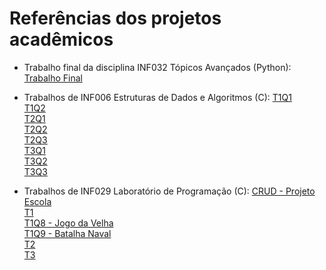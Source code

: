 # Referências dos projetos acadêmicos

- Trabalho final da disciplina INF032 Tópicos Avançados (Python):
[Trabalho Final](https://github.com/afkserrado/IFBA/blob/main/INF032-Codes/Trabalho-Final.py)

- Trabalhos de INF006 Estruturas de Dados e Algoritmos (C):
[T1Q1](https://github.com/afkserrado/IFBA/blob/main/INF006-Codes/P-T1/T1Q1.c)  
[T1Q2](https://github.com/afkserrado/IFBA/blob/main/INF006-Codes/P-T1/T1Q2.c)  
[T2Q1](https://github.com/afkserrado/IFBA/blob/main/INF006-Codes/P-T2/T2Q1.c)  
[T2Q2](https://github.com/afkserrado/IFBA/blob/main/INF006-Codes/P-T2/T2Q2.c)  
[T2Q3](https://github.com/afkserrado/IFBA/blob/main/INF006-Codes/P-T2/T2Q3.c)  
[T3Q1](https://github.com/afkserrado/IFBA/blob/main/INF006-Codes/P-T3/T3Q1.c)  
[T3Q2](https://github.com/afkserrado/IFBA/blob/main/INF006-Codes/P-T3/T3Q2.c)  
[T3Q3](https://github.com/afkserrado/IFBA/blob/main/INF006-Codes/P-T3/T3Q3.c)

- Trabalhos de INF029 Laboratório de Programação (C):
[CRUD - Projeto Escola](https://github.com/afkserrado/IFBA/blob/main/INF029-AndersonSerrado-Codes/Projeto_Escola.c)  
[T1](https://github.com/afkserrado/IFBA/blob/main/INF029-AndersonSerrado-Codes/AndersonSerrado-20242160026-T1/AndersonSerrado-20242160026-T1.c)  
[T1Q8 - Jogo da Velha](https://github.com/afkserrado/IFBA/blob/main/INF029-AndersonSerrado-Codes/AndersonSerrado-20242160026-T1/AndersonSerrado-20242160026-T1-Q8.c)  
[T1Q9 - Batalha Naval](https://github.com/afkserrado/IFBA/blob/main/INF029-AndersonSerrado-Codes/AndersonSerrado-20242160026-T1/AndersonSerrado-20242160026-T1-Q9.c)  
[T2](https://github.com/afkserrado/IFBA/blob/main/INF029-AndersonSerrado-Codes/AndersonSerrado-20242160026-T2/EstruturaVetores.c)  
[T3](https://github.com/afkserrado/IFBA/blob/main/INF029-AndersonSerrado-Codes/AndersonSerrado-20242160026-T3/EstruturaVetores.c)